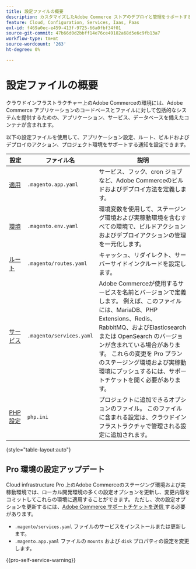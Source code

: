 ```yaml
---
title: 設定ファイルの概要
description: カスタマイズしたAdobe Commerce ストアのデプロイと管理をサポートするためのクラウドインフラストラクチャ環境の設定について説明します。
feature: Cloud, Configuration, Services, Iaas, Paas
exl-id: f469a0ec-e459-413f-9725-66a0fbf34f01
source-git-commit: 47b66d0d2bbff14e76ce49182a68d5e6c9fb13a7
workflow-type: tm+mt
source-wordcount: '263'
ht-degree: 0%

---
```


# 設定ファイルの概要

クラウドインフラストラクチャー上のAdobe Commerceの環境には、Adobe Commerce アプリケーションのコードベースとファイルに対して包括的なシステムを提供するための、アプリケーション、サービス、データベースを備えたコンテナが含まれます。

以下の設定ファイルを使用して、アプリケーション設定、ルート、ビルドおよびデプロイのアクション、プロジェクト環境をサポートする通知を設定できます。

| 設定 | ファイル名 | 説明 |
| ------------- | -------- | ----------- |
| [ 適用 ](../application/configure-app-yaml.md) | `.magento.app.yaml` | サービス、フック、cron ジョブなど、Adobe Commerceのビルドおよびデプロイ方法を定義します。 |
| [ 環境 ](configure-env-yaml.md) | `.magento.env.yaml` | 環境変数を使用して、ステージング環境および実稼動環境を含むすべての環境で、ビルドアクションおよびデプロイアクションの管理を一元化します。 |
| [ ルート ](../routes/routes-yaml.md) | `.magento/routes.yaml` | キャッシュ、リダイレクト、サーバーサイドインクルードを設定します。 |
| [ サービス ](../services/services-yaml.md) | `.magento/services.yaml` | Adobe Commerceが使用するサービスを名前とバージョンで定義します。 例えば、このファイルには、MariaDB、PHP Extensions、Redis、RabbitMQ、およびElasticsearchまたは OpenSearch のバージョンが含まれている場合があります。 これらの変更を Pro プランのステージング環境および実稼動環境にプッシュするには、サポートチケットを開く必要があります。 |
| [PHP 設定 ](../application/php-settings.md#configure-php) | `php.ini` | プロジェクトに追加できるオプションのファイル。 このファイルに含まれる設定は、クラウドインフラストラクチャで管理される設定に追加されます。 |

{style="table-layout:auto"}

## Pro 環境の設定アップデート

Cloud infrastructure Pro 上のAdobe Commerceのステージング環境および実稼動環境では、ローカル開発環境の多くの設定オプションを更新し、変更内容をコミットしてこれらの環境に適用することができます。 ただし、次の設定オプションを更新するには、[Adobe Commerce サポートチケットを送信 ](https://experienceleague.adobe.com/docs/commerce-knowledge-base/kb/help-center-guide/magento-help-center-user-guide.html#submit-ticket) する必要があります。

- `.magento/services.yaml` ファイルのサービスをインストールまたは更新します。
- `.magento.app.yaml` ファイルの `mounts` および `disk` プロパティの設定を変更します。

{{pro-self-service-warning}}
